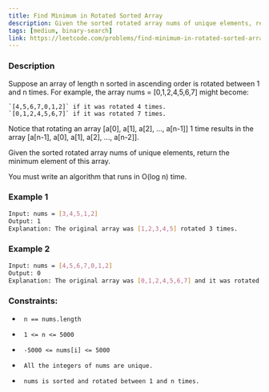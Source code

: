 ```yaml
---
title: Find Minimum in Rotated Sorted Array
description: Given the sorted rotated array nums of unique elements, return the minimum element of this array.
tags: [medium, binary-search]
link: https://leetcode.com/problems/find-minimum-in-rotated-sorted-array/
---
```


### Description

Suppose an array of length n sorted in ascending order is rotated between 1 and n times. For example, the array nums = [0,1,2,4,5,6,7] might become:

    `[4,5,6,7,0,1,2]` if it was rotated 4 times.
    `[0,1,2,4,5,6,7]` if it was rotated 7 times.

Notice that rotating an array [a[0], a[1], a[2], ..., a[n-1]] 1 time results in the array [a[n-1], a[0], a[1], a[2], ..., a[n-2]].

Given the sorted rotated array nums of unique elements, return the minimum element of this array.

You must write an algorithm that runs in O(log n) time.

### Example 1

```bash
Input: nums = [3,4,5,1,2]
Output: 1
Explanation: The original array was [1,2,3,4,5] rotated 3 times.
```

### Example 2

```bash
Input: nums = [4,5,6,7,0,1,2]
Output: 0
Explanation: The original array was [0,1,2,4,5,6,7] and it was rotated 4 times.
```

### Constraints:

-      n == nums.length     
-      1 <= n <= 5000     
-      -5000 <= nums[i] <= 5000     
-      All the integers of nums are unique.     
-      nums is sorted and rotated between 1 and n times. 